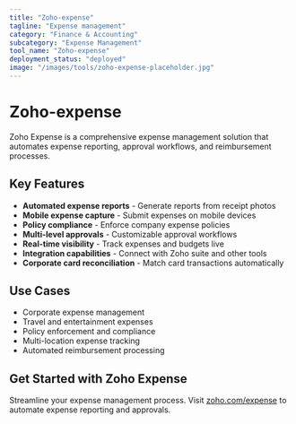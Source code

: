 ```yaml
---
title: "Zoho-expense"
tagline: "Expense management"
category: "Finance & Accounting"
subcategory: "Expense Management"
tool_name: "Zoho-expense"
deployment_status: "deployed"
image: "/images/tools/zoho-expense-placeholder.jpg"
---
```


# Zoho-expense

Zoho Expense is a comprehensive expense management solution that automates expense reporting, approval workflows, and reimbursement processes.

## Key Features

- **Automated expense reports** - Generate reports from receipt photos
- **Mobile expense capture** - Submit expenses on mobile devices
- **Policy compliance** - Enforce company expense policies
- **Multi-level approvals** - Customizable approval workflows
- **Real-time visibility** - Track expenses and budgets live
- **Integration capabilities** - Connect with Zoho suite and other tools
- **Corporate card reconciliation** - Match card transactions automatically

## Use Cases

- Corporate expense management
- Travel and entertainment expenses
- Policy enforcement and compliance
- Multi-location expense tracking
- Automated reimbursement processing

## Get Started with Zoho Expense

Streamline your expense management process. Visit [zoho.com/expense](https://www.zoho.com/expense) to automate expense reporting and approvals.
